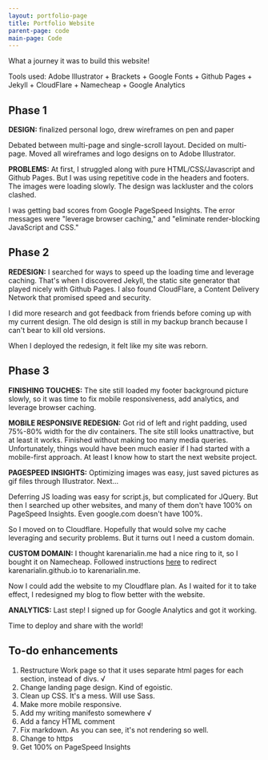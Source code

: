 ```yaml
---
layout: portfolio-page
title: Portfolio Website
parent-page: code
main-page: Code
---
```


What a journey it was to build this website! 

Tools used: Adobe Illustrator + Brackets + Google Fonts + Github Pages + Jekyll + CloudFlare + Namecheap + Google Analytics

## Phase 1

**DESIGN:** finalized personal logo, drew wireframes on pen and paper

Debated between multi-page and single-scroll layout. Decided on multi-page. Moved all wireframes and logo designs on to Adobe Illustrator. 

**PROBLEMS:** At first, I struggled along with pure HTML/CSS/Javascript and Github Pages. But I was using repetitive code in the headers and footers. The images were loading slowly. The design was lackluster and the colors clashed.

I was getting bad scores from Google PageSpeed Insights. The error messages were "leverage browser caching," and "eliminate render-blocking JavaScript and CSS." 

## Phase 2

**REDESIGN:** I searched for ways to speed up the loading time and leverage caching. That's when I discovered Jekyll, the static site generator that played nicely with Github Pages. I also found CloudFlare, a Content Delivery Network that promised speed and security. 

I did more research and got feedback from friends before coming up with my current design. The old design is still in my backup branch because I can't bear to kill old versions.

When I deployed the redesign, it felt like my site was reborn. 

## Phase 3

**FINISHING TOUCHES:** The site still loaded my footer background picture slowly, so it was time to fix mobile responsiveness, add analytics, and leverage browser caching.

**MOBILE RESPONSIVE REDESIGN:** Got rid of left and right padding, used 75%-80% width for the div containers. The site still looks unattractive, but at least it works. Finished without making too many media queries. Unfortunately, things would have been much easier if I had started with a mobile-first approach. At least I know how to start the next website project. 

**PAGESPEED INSIGHTS:** Optimizing images was easy, just saved pictures as gif files through Illustrator. Next...

Deferring JS loading was easy for script.js, but complicated for JQuery. But then I searched up other websites, and many of them don't have 100% on PageSpeed Insights. Even google.com doesn't have 100%. 

So I moved on to Cloudflare. Hopefully that would solve my cache leveraging and security problems. But it turns out I need a custom domain. 

**CUSTOM DOMAIN:** I thought karenarialin.me had a nice ring to it, so I bought it on Namecheap. Followed instructions [here](https://help.github.com/articles/using-a-custom-domain-with-github-pages/) to redirect karenarialin.github.io to karenarialin.me. 

Now I could add the website to my Cloudflare plan. As I waited for it to take effect, I redesigned my blog to flow better with the website. 

**ANALYTICS:** Last step! I signed up for Google Analytics and got it working. 

Time to deploy and share with the world!

## To-do enhancements

1. Restructure Work page so that it uses separate html pages for each section, instead of divs. √
2. Change landing page design. Kind of egoistic.
3. Clean up CSS. It's a mess. Will use Sass.
4. Make more mobile responsive. 
5. Add my writing manifesto somewhere √
6. Add a fancy HTML comment
7. Fix markdown. As you can see, it's not rendering so well. 
8. Change to https
9. Get 100% on PageSpeed Insights

 